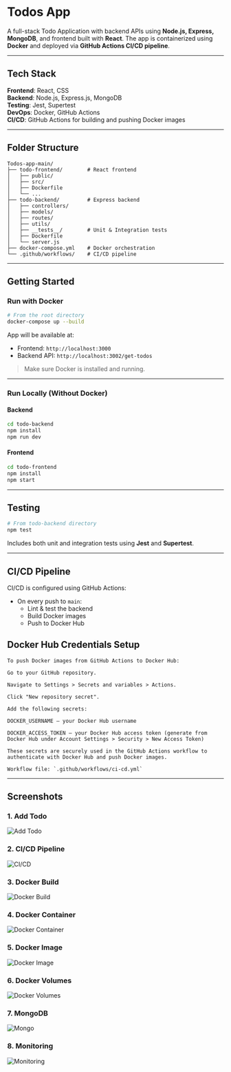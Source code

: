# Todos App

A full-stack Todo Application with backend APIs using **Node.js, Express, MongoDB**, and frontend built with **React**. The app is containerized using **Docker** and deployed via **GitHub Actions CI/CD pipeline**.

---

## Tech Stack

**Frontend**: React, CSS  
**Backend**: Node.js, Express.js, MongoDB  
**Testing**: Jest, Supertest  
**DevOps**: Docker, GitHub Actions  
**CI/CD**: GitHub Actions for building and pushing Docker images

---

## Folder Structure

```
Todos-app-main/
├── todo-frontend/        # React frontend
│   ├── public/
│   ├── src/
│   ├── Dockerfile
│   └── ...
├── todo-backend/         # Express backend
│   ├── controllers/
│   ├── models/
│   ├── routes/
│   ├── utils/
│   ├── __tests__/        # Unit & Integration tests
│   ├── Dockerfile
│   └── server.js
├── docker-compose.yml    # Docker orchestration
└── .github/workflows/    # CI/CD pipeline
```

---

##  Getting Started

###  Run with Docker

```bash
# From the root directory
docker-compose up --build
```

App will be available at:

- Frontend: `http://localhost:3000`
- Backend API: `http://localhost:3002/get-todos`

> Make sure Docker is installed and running.

---

###  Run Locally (Without Docker)

#### Backend

```bash
cd todo-backend
npm install
npm run dev
```

#### Frontend

```bash
cd todo-frontend
npm install
npm start
```

---

##  Testing

```bash
# From todo-backend directory
npm test
```

Includes both unit and integration tests using **Jest** and **Supertest**.

---

##  CI/CD Pipeline

CI/CD is configured using GitHub Actions:

- On every push to `main`:
  - Lint & test the backend
  - Build Docker images
  - Push to Docker Hub

##  Docker Hub Credentials Setup
    To push Docker images from GitHub Actions to Docker Hub:

    Go to your GitHub repository.

    Navigate to Settings > Secrets and variables > Actions.

    Click "New repository secret".

    Add the following secrets:

    DOCKER_USERNAME – your Docker Hub username

    DOCKER_ACCESS_TOKEN – your Docker Hub access token (generate from Docker Hub under Account Settings > Security > New Access Token)

    These secrets are securely used in the GitHub Actions workflow to authenticate with Docker Hub and push Docker images.

    Workflow file: `.github/workflows/ci-cd.yml`

---

## Screenshots

### 1. Add Todo
![Add Todo](./assets/add-todo.png)

### 2. CI/CD Pipeline
![CI/CD](./assets/ci-cd.png)

### 3. Docker Build
![Docker Build](./assets/docker-build.png)

### 4. Docker Container
![Docker Container](./assets/docker-container.png)

### 5. Docker Image
![Docker Image](./assets/docker-image.png)

### 6. Docker Volumes
![Docker Volumes](./assets/docker-volumes.png)

### 7. MongoDB
![Mongo](./assets/mongo.png)

### 8. Monitoring
![Monitoring](./assets/monitoring.png)

 






